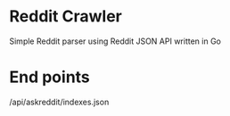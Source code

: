 # Reddit Crawler

Simple Reddit parser using Reddit JSON API written in Go

# End points

/api/askreddit/indexes.json